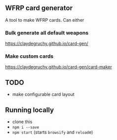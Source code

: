 ## WFRP card generator
A tool to make WFRP cards. Can either 

### Bulk generate all default weapons
https://claydegruchy.github.io/card-gen/

### Make custom cards
https://claydegruchy.github.io/card-gen/card-maker

## TODO
- make configurable card layout

## Running locally
- clone this
- `npm i --save`
- `npm start` (starts `browsify` and `reload`e)